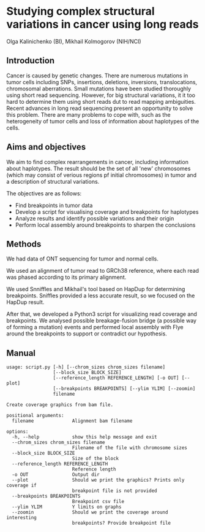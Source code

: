 # Studying complex structural variations in cancer using long reads

Olga Kalinichenko (BI), Mikhail Kolmogorov (NIH/NCI)

## Introduction

Cancer is caused by genetic changes. There are numerous mutations in tumor cells including 
SNPs, insertions, deletions, inversions, translocations, chromosomal aberrations. 
Small mutations have been studied thoroughly using short read sequencing. However, for big structural variations, it it too hard to determine them using short reads dut to read mapping ambiguities. Recent advances in long read sequencing present an opportunity to solve this problem.
There are many problems to cope with, such as the heterogeneity of tumor cells and loss of information about haplotypes of the cells.

## Aims and objectives

We aim to find complex rearrangements in cancer, including information about haplotypes. The result should be the set of all 'new' chromosomes (which may consist of verious regions pf initial chromosomes) in tumor and a description of structural variations.  

The objectives are as follows:

* Find breakpoints in tumor data
* Develop a script for visualising coverage and breakpoints for haplotypes
* Analyze results and identify possible variations and their origin
* Perform local assembly around breakpoints to sharpen the conclusions


## Methods

We had data of ONT sequencing for tumor and normal cells.

We used an alignment of tumor read to GRCh38 reference, where each read was phased according to its primary alignment.

We used Snniffles and Mikhail's tool based on HapDup for determining breakpoints. Sniffles provided a less accurate result, so we focused on the HapDup result.

After that, we developed a Python3 script for visualizing read coverage and breakpoints. We analysed possible breakage-fusion bridge (a possible way of forming a mutation) events and performed local assembly with Flye around the breakpoints to support or contradict our hypothesis.


## Manual


~~~text
usage: script.py [-h] [--chrom_sizes chrom_sizes filename]
                 [--block_size BLOCK_SIZE]
                 [--reference_length REFERENCE_LENGTH] [-o OUT] [--plot]
                 [--breakpoints BREAKPOINTS] [--ylim YLIM] [--zoomin]
                 filename

Create coverage graphics from bam file.

positional arguments:
  filename              Alignment bam filename

options:
  -h, --help            show this help message and exit
  --chrom_sizes chrom_sizes filename
                        Filename of the file with chromosome sizes
  --block_size BLOCK_SIZE
                        Size of the block
  --reference_length REFERENCE_LENGTH
                        Reference length
  -o OUT                Output dir
  --plot                Should we print the graphics? Prints only coverage if
                        breakpoint file is not provided
  --breakpoints BREAKPOINTS
                        Breakpoint csv file
  --ylim YLIM           Y limits on graphs
  --zoomin              Should we print the coverage around interesting
                        breakpoints? Provide breakpoint file
~~~
